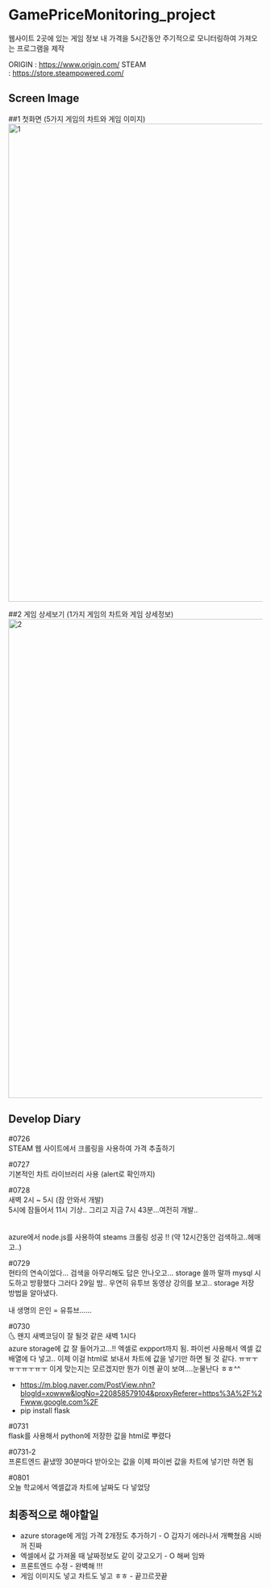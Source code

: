 # GamePriceMonitoring_project
웹사이트 2곳에 있는 게임 정보 내 가격을 5시간동안 주기적으로 모니터링하여 가져오는 프로그램을 제작

ORIGIN : https://www.origin.com/
STEAM : https://store.steampowered.com/

Screen Image
------------------------------------------------------------------------------------------------------
##1 첫화면 (5가지 게임의 차트와 게임 이미지)
<img width="948" alt="1" src="https://user-images.githubusercontent.com/42020919/62413899-b8c37680-b64f-11e9-8e3d-21e4868b93d9.PNG">

##2 게임 상세보기 (1가지 게임의 차트와 게임 상세정보)
<img width="950" alt="2" src="https://user-images.githubusercontent.com/42020919/62413900-b95c0d00-b64f-11e9-92be-cfbd6a2cc449.PNG">

Develop Diary
------------------------------------------------------------------------------------------------------

#0726 <br>
STEAM 웹 사이트에서 크롤링을 사용하여 가격 추출하기 <br>

#0727 <br>
기본적인 차트 라이브러리 사용 (alert로 확인까지) <br>

#0728<br>
새벽 2시 ~ 5시 (잠 안와서 개발)<br>
5시에 잠들어서 11시 기상.. 그리고 지금 7시 43분...여전히 개발..<br>
<br>
<br>
azure에서 node.js를 사용하여 steams 크롤링 성공 !! (약 12시간동안 검색하고..헤매고..)<br>

#0729 <br>
현타의 연속이었다... 검색을 아무리해도 답은 안나오고... storage 쓸까 말까 mysql 시도하고 방황했다
그러다 29일 밤.. 우연히 유투브 동영상 강의를 보고.. storage 저장 방법을 알아냈다.

내 생명의 은인 = 유튜브......

#0730 <br>
🌜 왠지 새벽코딩이 잘 될것 같은 새벽 1시다 <br>
azure storage에 값 잘 들어가고...!! 엑셀로 expport까지 됨.
파이썬 사용해서 엑셀 값 배열에 다 넣고.. 이제 이걸 html로 보내서 차트에 값을 넣기만 하면 될 것 같다.
ㅠㅠㅜㅠㅜㅠㅜㅠㅜ 이게 맞는지는 모르겠지만 뭔가 이젠 끝이 보여....눈물난다 ㅎㅎ^^
* https://m.blog.naver.com/PostView.nhn?blogId=xowww&logNo=220858579104&proxyReferer=https%3A%2F%2Fwww.google.com%2F
* pip install flask

#0731 <br>
flask를 사용해서 python에 저장한 값을 html로 뿌렸다

#0731-2 <br>
프론트엔드 끝냈땅 30분마다 받아오는 값을 이제 파이썬 값을 차트에 넣기만 하면 됨

#0801 <br>
오늘 학교에서 엑셀값과 차트에 날짜도 다 넣었당


## 최종적으로 해야할일
* azure storage에 게임 가격 2개정도 추가하기 - O 갑자기 에러나서 개빡쳤음 시바꺼 진짜
* 엑셀에서 값 가져올 때 날짜정보도 같이 갖고오기 - O 해써 임뫄
* 프론트엔드 수정 - 완벽해 !!!
* 게임 이미지도 넣고 차트도 넣고 ㅎㅎ - 끝끄르끗끝
